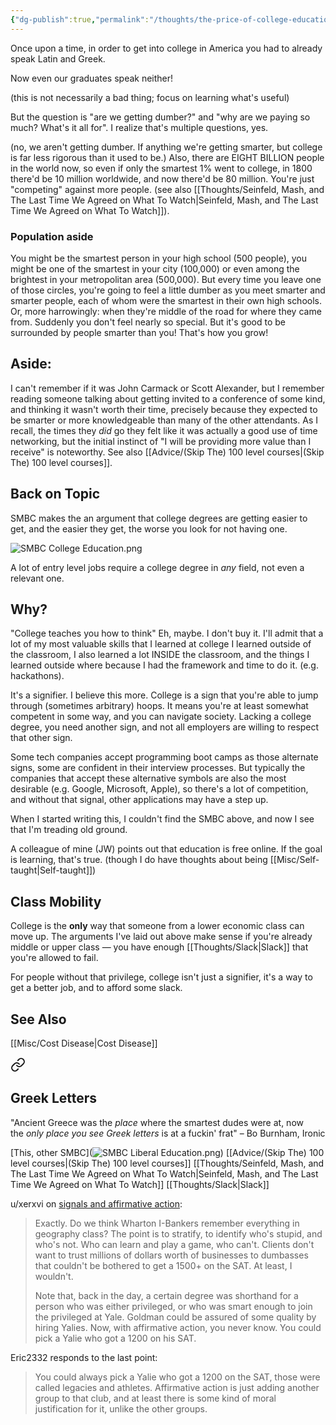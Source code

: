 ```yaml
---
{"dg-publish":true,"permalink":"/thoughts/the-price-of-college-education/","tags":["thoughts","capitalism","population","college"],"noteIcon":1}
---
```



Once upon a time, in order to get into college in America you had to already speak Latin and Greek. 

Now even our graduates speak neither!

(this is not necessarily a bad thing; focus on learning what's useful)

But the question is "are we getting dumber?" and "why are we paying so much? What's it all for". I realize that's multiple questions, yes.

(no, we aren't getting dumber. If anything we're getting smarter, but college is far less rigorous than it used to be.) Also, there are EIGHT BILLION people in the world now, so even if only the smartest 1% went to college, in 1800 there'd be 10 million worldwide, and now there'd be 80 million. You're just "competing" against more people. (see also [[Thoughts/Seinfeld, Mash, and The Last Time We Agreed on What To Watch\|Seinfeld, Mash, and The Last Time We Agreed on What To Watch]]). 

### Population aside
You might be the smartest person in your high school (500 people), you might be one of the smartest in your city (100,000) or even among the brightest in your metropolitan area (500,000). But every time you leave one of those circles, you're going to feel a little dumber as you meet smarter and smarter people, each of whom were the smartest in their own high schools. Or, more harrowingly: when they're middle of the road for where they came from. Suddenly you don't feel nearly so special. But it's good to be surrounded by people smarter than you! That's how you grow!

## Aside:
I can't remember if it was John Carmack or Scott Alexander, but I remember reading someone talking about getting invited to a conference of some kind, and thinking it wasn't worth their time, precisely because they expected to be smarter or more knowledgeable than many of the other attendants. As I recall, the times they *did* go they felt like it was actually a good use of time networking, but the initial instinct of "I will be providing more value than I receive" is noteworthy. See also [[Advice/(Skip The) 100 level courses\|(Skip The) 100 level courses]].

## Back on Topic

SMBC makes the an argument that college degrees are getting easier to get, and the easier they get, the worse you look for not having one.

![SMBC College Education.png](/img/user/img/SMBC%20College%20Education.png)


A lot of entry level jobs require a college degree in *any* field, not even a relevant one.

## Why?

"College teaches you how to think" 
Eh, maybe. I don't buy it. I'll admit that a lot of my most valuable skills that I learned at college I learned outside of the classroom, I also learned a lot INSIDE the classroom, and the things I learned outside where because I had the framework and time to do it. (e.g. hackathons).

It's a signifier.
I believe this more. College is a sign that you're able to jump through (sometimes arbitrary) hoops. It means you're at least somewhat competent in some way, and you can navigate society. Lacking a college degree, you need another sign, and not all employers are willing to respect that other sign.

Some tech companies accept programming boot camps as those alternate signs, some are confident in their interview processes. But typically the companies that accept these alternative symbols are also the most desirable (e.g. Google, Microsoft, Apple), so there's a lot of competition, and without that signal, other applications may have a step up.

When I started writing this, I couldn't find the SMBC above, and now I see that I'm treading old ground.

A colleague of mine (JW) points out that education is free online. If the goal is learning, that's true. (though I do have thoughts about being [[Misc/Self-taught\|Self-taught]])

## Class Mobility

College is the **only** way that someone from a lower economic class can move up. The arguments I've laid out above make sense if you're already middle or upper class — you have enough [[Thoughts/Slack\|Slack]] that you're allowed to fail. 

For people without that privilege, college isn't just a signifier, it's a way to get a better job, and to afford some slack.


## See Also

[[Misc/Cost Disease\|Cost Disease]]

<div class="transclusion internal-embed is-loaded"><a class="markdown-embed-link" href="/reading-and-writing/quotes/#greek-letters" aria-label="Open link"><svg xmlns="http://www.w3.org/2000/svg" width="24" height="24" viewBox="0 0 24 24" fill="none" stroke="currentColor" stroke-width="2" stroke-linecap="round" stroke-linejoin="round" class="svg-icon lucide-link"><path d="M10 13a5 5 0 0 0 7.54.54l3-3a5 5 0 0 0-7.07-7.07l-1.72 1.71"></path><path d="M14 11a5 5 0 0 0-7.54-.54l-3 3a5 5 0 0 0 7.07 7.07l1.71-1.71"></path></svg></a><div class="markdown-embed">



## Greek Letters
"Ancient Greece was the _place_ where the smartest dudes were at, now the _only place you see Greek letters_ is at a fuckin' frat" – Bo Burnham, Ironic


</div></div>

[This, other SMBC](![SMBC Liberal Education.png](/img/user/img/SMBC%20Liberal%20Education.png))
[[Advice/(Skip The) 100 level courses\|(Skip The) 100 level courses]]
[[Thoughts/Seinfeld, Mash, and The Last Time We Agreed on What To Watch\|Seinfeld, Mash, and The Last Time We Agreed on What To Watch]]
[[Thoughts/Slack\|Slack]]


u/xerxvi on [signals and affirmative action](https://www.reddit.com/r/slatestarcodex/comments/14c2i63/am_i_the_unethical_one_a_philosophy_professor_his/joj9x3y/):
> Exactly. Do we think Wharton I-Bankers remember everything in geography class? The point is to stratify, to identify who's stupid, and who's not. Who can learn and play a game, who can't. Clients don't want to trust millions of dollars worth of businesses to dumbasses that couldn't be bothered to get a 1500+ on the SAT. At least, I wouldn't.
> 
> Note that, back in the day, a certain degree was shorthand for a person who was either privileged, or who was smart enough to join the privileged at Yale. Goldman could be assured of some quality by hiring Yalies. Now, with affirmative action, you never know. You could pick a Yalie who got a 1200 on his SAT.

Eric2332 responds to the last point:
> You could always pick a Yalie who got a 1200 on the SAT, those were called legacies and athletes. Affirmative action is just adding another group to that club, and at least there is some kind of moral justification for it, unlike the other groups.